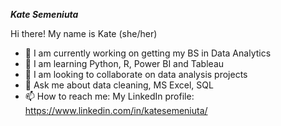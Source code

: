 ***Kate Semeniuta***

Hi there! My name is Kate (she/her)

- 🔭 I am currently working on getting my BS in Data Analytics
- 🌱 I am learning Python, R, Power BI and Tableau
- 👯 I am looking to collaborate on data analysis projects
- 💬 Ask me about data cleaning, MS Excel, SQL
- 📫 How to reach me:
  My LinkedIn profile: https://www.linkedin.com/in/katesemeniuta/
